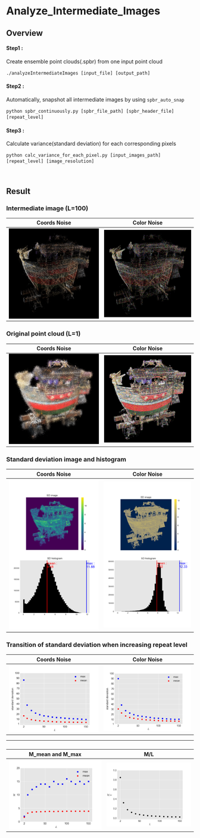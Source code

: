 # Analyze_Intermediate_Images

## Overview
#### Step1 :
Create ensemble point clouds(.spbr) from one input point cloud
```
./analyzeIntermediateImages [input_file] [output_path]
```

#### Step2 :
Automatically, snapshot all intermediate images by using `spbr_auto_snap`
```
python spbr_continuously.py [spbr_file_path] [spbr_header_file] [repeat_level]
```

#### Step3 :
Calculate variance(standard deviation) for each corresponding pixels
```
python calc_variance_for_each_pixel.py [input_images_path] [repeat_level] [image_resolution]
```

<br>

## Result
### Intermediate image (L=100)
|Coords Noise|Color Noise|
|:-:|:-:|
|![](assets/coords_ensemble.bmp)|![](assets/color_ensemble.bmp)|


### Original point cloud (L=1)
|Coords Noise|Color Noise|
|:-:|:-:|
|![](assets/coords_LR1.bmp)|![](assets/color_LR1.bmp)|

### Standard deviation image and histogram
|Coords Noise|Color Noise|
|:-:|:-:|
|![](assets/coords_figure.png)|![](assets/color_figure.png)|

### Transition of standard deviation when increasing repeat level
|Coords Noise|Color Noise|
|:-:|:-:|
|![](assets/coords_SD_mean_max.png)|![](assets/color_SD_mean_max.png)|

***

### 
|M_mean and M_max|M/L|
|:-:|:-:|
|![](assets/M_mean_max.png)|![](assets/ML.png)|